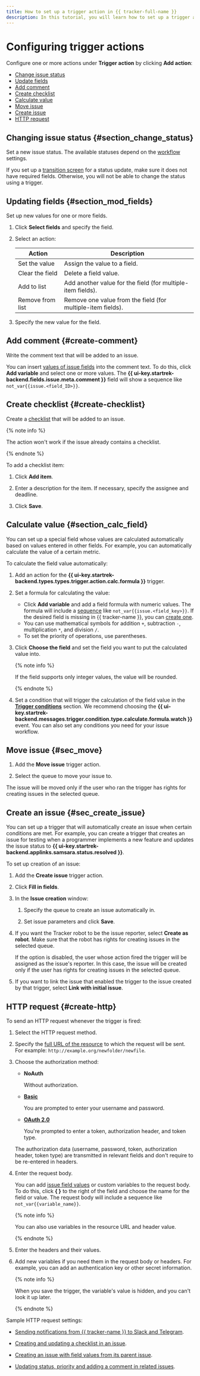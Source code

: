 ```yaml
---
title: How to set up a trigger action in {{ tracker-full-name }}
description: In this tutorial, you will learn how to set up a trigger action.
---
```


# Configuring trigger actions

Configure one or more actions under **Trigger action** by clicking **Add action**:

- [Change issue status](set-action.md#section_change_status)
- [Update fields](set-action.md#section_mod_fields)
- [Add comment](set-action.md#create-comment)
- [Create checklist](set-action.md#create-checklist)
- [Calculate value](set-action.md#section_calc_field)
- [Move issue](set-action.md#sec_move)
- [Create issue](set-action.md#sec_create_issue)
- [HTTP request](set-action.md#create-http)

## Changing issue status {#section_change_status}

Set a new issue status. The available statuses depend on the [workflow](../manager/workflow-status-edit.md) settings.

If you set up a [transition screen](../manager/workflow-action-edit.md#section_uf2_sks_gcb) for a status update, make sure it does not have required fields. Otherwise, you will not be able to change the status using a trigger.


## Updating fields {#section_mod_fields}

Set up new values for one or more fields.

1. Click **Select fields** and specify the field.

1. Select an action:

   | Action | Description |
   ----- | -----
   | Set the value | Assign the value to a field. |
   | Clear the field | Delete a field value. |
   | Add to list | Add another value for the field (for multiple-item fields). |
   | Remove from list | Remove one value from the field (for multiple-item fields). |

1. Specify the new value for the field.


## Add comment {#create-comment}

Write the comment text that will be added to an issue.

You can insert [values of issue fields](vars.md) into the comment text. To do this, click **Add variable** and select one or more values. The **{{ ui-key.startrek-backend.fields.issue.meta.comment }}** field will show a sequence like `not_var{{issue.<field_ID>}}`.


## Create checklist {#create-checklist}

Create a [checklist](checklist.md) that will be added to an issue.

{% note info %}

The action won't work if the issue already contains a checklist.

{% endnote %}

To add a checklist item:

1. Click **Add item**.

1. Enter a description for the item. If necessary, specify the assignee and deadline.

1. Click **Save**.


## Calculate value {#section_calc_field}

You can set up a special field whose values are calculated automatically based on values entered in other fields. For example, you can automatically calculate the value of a certain metric.

To calculate the field value automatically:

1. Add an action for the **{{ ui-key.startrek-backend.types.types.trigger.action.calc.formula }}** trigger.

1. Set a formula for calculating the value:
   - Click **Add variable** and add a field formula with numeric values. The formula will include a [sequence](vars.md) like `not_var{{issue.<field_key>}}`.
            If the desired field is missing in {{ tracker-name }}, you can [create one](create-param.md).
   - You can use mathematical symbols for addition `+`, subtraction `-`, multiplication `*`, and division `/`.
   - To set the priority of operations, use parentheses.

1. Click **Choose the field** and set the field you want to put the calculated value into.

   {% note info %}

   If the field supports only integer values, the value will be rounded.

   {% endnote %}

1. Set a condition that will trigger the calculation of the field value in the [**Trigger conditions**](set-condition.md#section_set_condition) section. We recommend choosing the **{{ ui-key.startrek-backend.messages.trigger.condition.type.calculate.formula.watch }}** event. You can also set any conditions you need for your issue workflow.


## Move issue {#sec_move}

1. Add the **Move issue** trigger action.

1. Select the queue to move your issue to.

The issue will be moved only if the user who ran the trigger has rights for creating issues in the selected queue.

## Create an issue {#sec_create_issue}

You can set up a trigger that will automatically create an issue when certain conditions are met. For example, you can create a trigger that creates an issue for testing when a programmer implements a new feature and updates the issue status to **{{ ui-key.startrek-backend.applinks.samsara.status.resolved }}**.

To set up creation of an issue:

1. Add the **Create issue** trigger action.

1. Click **Fill in fields**.

1. In the **Issue creation** window:

   1. Specify the queue to create an issue automatically in.

   1. Set issue parameters and click **Save**.

1. If you want the Tracker robot to be the issue reporter, select **Create as robot**. Make sure that the robot has rights for creating issues in the selected queue.

   If the option is disabled, the user whose action fired the trigger will be assigned as the issue's reporter. In this case, the issue will be created only if the user has rights for creating issues in the selected queue.

1. If you want to link the issue that enabled the trigger to the issue created by that trigger, select **Link with initial issue**.

## HTTP request {#create-http}

To send an HTTP request whenever the trigger is fired:

1. Select the HTTP request method.

1. Specify the [full URL of the resource](https://tools.ietf.org/html/rfc3986) to which the request will be sent. For example: `http://example.org/newfolder/newfile`.


1. Choose the authorization method:
   - **NoAuth**

      Without authorization.

   - [**Basic**](https://tools.ietf.org/html/rfc2617)

      You are prompted to enter your username and password.

   - [**OAuth 2.0**](https://tools.ietf.org/html/rfc6749)

      You're prompted to enter a token, authorization header, and token type.

   The authorization data (username, password, token, authorization header, token type) are transmitted in relevant fields and don't require to be re-entered in headers.

1. Enter the request body.

   You can add [issue field values](vars.md) or custom variables to the request body. To do this, click **{ }** to the right of the field and choose the name for the field or value. The request body will include a sequence like `not_var{{variable_name}}`.

   {% note info %}

   You can also use variables in the resource URL and header value.

   {% endnote %}

1. Enter the headers and their values.

1. Add new variables if you need them in the request body or headers. For example, you can add an authentication key or other secret information.

   {% note info %}

   When you save the trigger, the variable's value is hidden, and you can't look it up later.

   {% endnote %}

Sample HTTP request settings:

- [Sending notifications from {{ tracker-name }} to Slack and Telegram](../messenger.md).

- [Creating and updating a checklist in an issue](../manager/trigger-examples.md#checklist).

- [Creating an issue with field values from its parent issue](../manager/trigger-examples.md#create-ticket-with-params).

- [Updating status, priority and adding a comment in related issues](../manager/trigger-examples.md#update-related-tasks).

